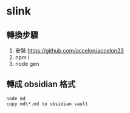 # slink

## 轉換步驟
1. 安裝 https://github.com/accelon/accelon23
2. npm i
3. node gen 

## 轉成 obsidian 格式
    node md
    copy md\*.md to obsidian vault